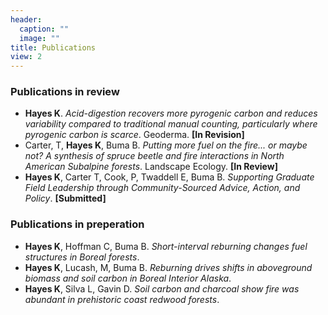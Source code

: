 ```yaml
---
header:
  caption: ""
  image: ""
title: Publications
view: 2
---
```


### Publications in review
- **Hayes K**. *Acid-digestion recovers more pyrogenic carbon and reduces variability compared to traditional manual counting, particularly where pyrogenic carbon is scarce*. Geoderma. **[In Revision]**
- Carter, T, **Hayes K**, Buma B. *Putting more fuel on the fire... or maybe not? A synthesis of spruce beetle and fire interactions in North American Subalpine forests*. Landscape Ecology. **[In Review]**
- **Hayes K**, Carter T, Cook, P, Twaddell E, Buma B. *Supporting Graduate Field Leadership through Community-Sourced Advice, Action, and Policy*. **[Submitted]**

### Publications in preperation
- **Hayes K**, Hoffman C, Buma B. *Short-interval reburning changes fuel structures in Boreal forests*.
- **Hayes K**, Lucash, M, Buma B. *Reburning drives shifts in aboveground biomass and soil carbon in Boreal Interior Alaska*.
- **Hayes K**, Silva L, Gavin D. *Soil carbon and charcoal show fire was abundant in prehistoric coast redwood forests*. 
